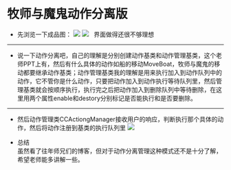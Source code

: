 # 牧师与魔鬼动作分离版
+ 先浏览一下成品图：
![](https://github.com/kesongyue/Unity3d/blob/master/Homework3/Win%E6%95%88%E6%9E%9C%E5%9B%BE.png)
![](https://github.com/kesongyue/Unity3d/blob/master/Homework3/Lose%E6%95%88%E6%9E%9C%E5%9B%BE.png)  
界面做得还很不够理想  
------

+ 说一下动作分离吧，自己的理解是分别创建动作基类和动作管理基类，这个老师PPT上有，然后有什么具体的动作如船的移动MoveBoat，牧师与魔鬼的移动都要继承动作基类；动作管理基类我的理解是用来执行加入到动作队列中的动作，它不管你是什么动作，只要把动作加入到动作执行等待队列里，然后管理基类就会按顺序执行，执行完之后把动作加入到删除队列中等待删除，在这里用两个属性enable和destory分别标记是否能执行和是否要删除。  

-------

+ 然后动作管理类CCActiongManager接收用户的响应，判断执行那个具体的动作，然后将动作注册到基类的执行队列里
![](https://github.com/kesongyue/Unity3d/blob/master/Homework3/picture/CCActionManager.png)

+ 总结  
虽然看了往年师兄们的博客，但对于动作分离管理这种模式还不是十分了解，希望老师能多讲解一些。
